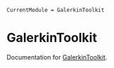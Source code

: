 ```@meta
CurrentModule = GalerkinToolkit
```

# GalerkinToolkit

Documentation for [GalerkinToolkit](https://github.com/fverdugo/GalerkinToolkit.jl).


